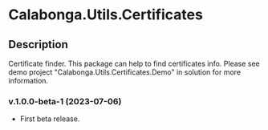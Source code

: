 ﻿# Calabonga.Utils.Certificates

## Description

Certificate finder. This package can help to find certificates info. Please see demo project "Calabonga.Utils.Certificates.Demo" in solution for more information.

### v.1.0.0-beta-1 (2023-07-06)

* First beta release.